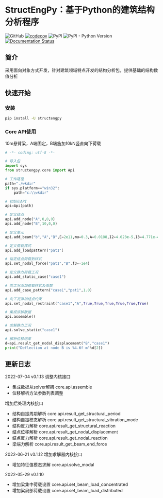 # StructEngPy：基于Python的建筑结构分析程序

![GitHub](https://img.shields.io/github/license/zhuoju36/structengpy) [![codecov](https://codecov.io/gh/zhuoju36/StructEngPy/branch/master/graph/badge.svg?token=4C6a6QwvKA)](https://codecov.io/gh/zhuoju36/StructEngPy) ![PyPI](https://img.shields.io/pypi/v/structengpy) ![PyPI - Python Version](https://img.shields.io/pypi/pyversions/structengpy)
[![Documentation Status](https://readthedocs.org/projects/structengpy/badge/?version=latest)](https://structengpy.readthedocs.io/zh_CN/latest/?badge=latest)
## 简介
采用面向对象方式开发，针对建筑领域特点开发的结构分析包，提供基础的结构数值分析

## 快速开始
### 安装
```bash
pip install -U structengpy
```

### Core API使用

10m悬臂梁，A端固定，B端施加10kN竖直向下荷载

```python
# -*- coding: utf-8 -*-

# 导入包
import sys
from structengpy.core import Api

# 工作路径
path="./wkdir"
if sys.platform=="win32":
    path="c:\\wkdir"

# 初始化API
api=Api(path)

# 定义结点
api.add_node("A",0,0,0)
api.add_node("B",10,0,0)

# 定义单元
api.add_beam("b","A","B",E=2e11,mu=0.3,A=0.0188,I2=4.023e-5,I3=4.771e-4,J=4.133e-6,rho=7.85e10)

# 定义荷载样式
api.add_loadpattern("pat1")

# 指定结点荷载到样式
api.set_nodal_force("pat1","B",f3=-1e4)

# 定义静力荷载工况
api.add_static_case("case1")

# 向工况添加荷载样式及乘数
api.add_case_pattern("case1","pat1",1.0)

# 向工况添加结点约束
api.set_nodal_restraint("case1","A",True,True,True,True,True,True)

# 集成求解数据
api.assemble()

# 求解静力工况
api.solve_static("case1")

# 解析位移结果
d=api.result_get_nodal_displacement("B","case1")
print("Deflection at node B is %4.6f m"%d[2])
```

## 更新日志
2022-07-04 v0.1.13 
调整内核接口
- 集成数据从solver解耦 core.api.assemble
- 位移解析方法参数列表调整

增加后处理内核接口
- 结构自振周期解析 core.api.result_get_structural_period
- 结构自振模态解析 core.api.result_get_structural_vibration_mode
- 结构反力解析 core.api.result_get_structural_reaction
- 结点位移解析 core.api.result_get_nodal_displacement
- 结点反力解析 core.api.result_get_nodal_reaction
- 梁端力解析 core.api.result_get_beam_end_force

2022-06-21 v0.1.12 
增加求解器内核接口
- 增加特征值模态求解 core.api.solve_modal

2022-05-29 v0.1.10 
- 增加梁集中荷载设置 core.api.set_beam_load_concentrated
- 增加梁局部荷载设置 core.api.set_beam_load_distributed
